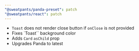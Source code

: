 ```yaml
---
"@sweatpants/panda-preset": patch
"@sweatpants/react": patch
---
```


- `Toast` does not render close button if `onClose` is not provided
- Fixes `Toast`` background color
- Adds `Card` `asChild` prop
- Upgrades Panda to latest
